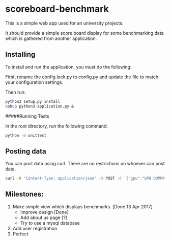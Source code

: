 # scoreboard-benchmark 

This is a simple web app used for an university projects.

It should provide a simple score board display
for some benchmarking data which is gathered from another application.

## Installing

To install and run the application, you must do the following:

First, rename the config.lock.py to config.py
and update the file to match your configuration settings.

Then run:

```bash
python3 setup.py install
nohup python3 application.py &
```

#####Running Tests

In the root directory, run the following command:

```bash
python -m unittest
```

## Posting data

You can post data using curl. There are no restrictions on whoever can post data.

```bash
curl -H "Content-Type: application/json" -X POST -d '{"gpu":"GPU DUMMY TEXT","cpu":"CPU DUMMY TEXT","log":"DETAILED LOG","score": 1}' http://localhost:5000/upload
```

## Milestones:

1. Make simple view which displays benchmarks. [Done 13 Apr 2017]
    * Improve design [Done]
    * Add about us page [?]
    * Try to use a mysql database
2. Add user registration
3. Perfect

